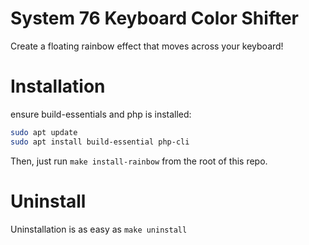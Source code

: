 # System 76 Keyboard Color Shifter

Create a floating rainbow effect that moves across your keyboard!

# Installation

ensure build-essentials and php is installed:

```bash
sudo apt update
sudo apt install build-essential php-cli
```

Then, just run `make install-rainbow` from the root of this repo.

# Uninstall

Uninstallation is as easy as `make uninstall`